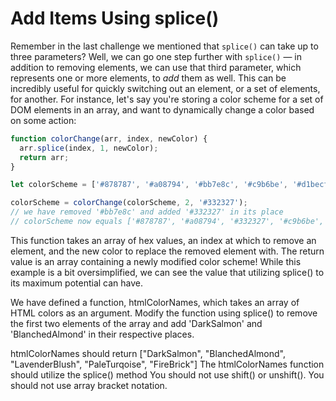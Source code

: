 # Add Items Using splice()

Remember in the last challenge we mentioned that `splice()` can take up to three parameters? Well, we can go one step further with `splice()` — in addition to removing elements, we can use that third parameter, which represents one or more elements, to *add* them as well. This can be incredibly useful for quickly switching out an element, or a set of elements, for another. For instance, let's say you're storing a color scheme for a set of DOM elements in an array, and want to dynamically change a color based on some action:

```js
function colorChange(arr, index, newColor) {
  arr.splice(index, 1, newColor);
  return arr;
}

let colorScheme = ['#878787', '#a08794', '#bb7e8c', '#c9b6be', '#d1becf'];

colorScheme = colorChange(colorScheme, 2, '#332327');
// we have removed '#bb7e8c' and added '#332327' in its place
// colorScheme now equals ['#878787', '#a08794', '#332327', '#c9b6be', '#d1becf']
```

This function takes an array of hex values, an index at which to remove an element, and the new color to replace the removed element with. The return value is an array containing a newly modified color scheme! While this example is a bit oversimplified, we can see the value that utilizing splice() to its maximum potential can have.


We have defined a function, htmlColorNames, which takes an array of HTML colors as an argument. Modify the function using splice() to remove the first two elements of the array and add 'DarkSalmon' and 'BlanchedAlmond' in their respective places.

htmlColorNames should return ["DarkSalmon", "BlanchedAlmond", "LavenderBlush", "PaleTurqoise", "FireBrick"]
The htmlColorNames function should utilize the splice() method
You should not use shift() or unshift().
You should not use array bracket notation.
